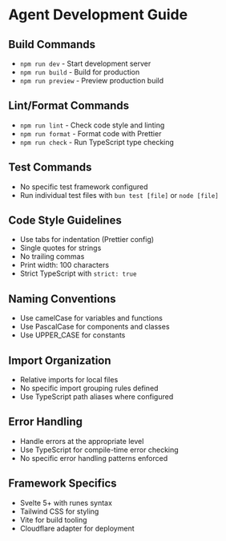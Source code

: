 # Agent Development Guide

## Build Commands

- `npm run dev` - Start development server
- `npm run build` - Build for production
- `npm run preview` - Preview production build

## Lint/Format Commands

- `npm run lint` - Check code style and linting
- `npm run format` - Format code with Prettier
- `npm run check` - Run TypeScript type checking

## Test Commands

- No specific test framework configured
- Run individual test files with `bun test [file]` or `node [file]`

## Code Style Guidelines

- Use tabs for indentation (Prettier config)
- Single quotes for strings
- No trailing commas
- Print width: 100 characters
- Strict TypeScript with `strict: true`

## Naming Conventions

- Use camelCase for variables and functions
- Use PascalCase for components and classes
- Use UPPER_CASE for constants

## Import Organization

- Relative imports for local files
- No specific import grouping rules defined
- Use TypeScript path aliases where configured

## Error Handling

- Handle errors at the appropriate level
- Use TypeScript for compile-time error checking
- No specific error handling patterns enforced

## Framework Specifics

- Svelte 5+ with runes syntax
- Tailwind CSS for styling
- Vite for build tooling
- Cloudflare adapter for deployment
